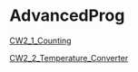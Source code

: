 # AdvancedProg
<p>
<a href="https://halilibrahimkozen.github.io/AdvancedProg/Counting.html.html" rel="nofollow">CW2_1_Counting</a>
</p>
<p>
<a href="https://halilibrahimkozen.github.io/AdvancedProg/converting.html" rel="nofollow">CW2_2_Temperature_Converter</a>
</p>


